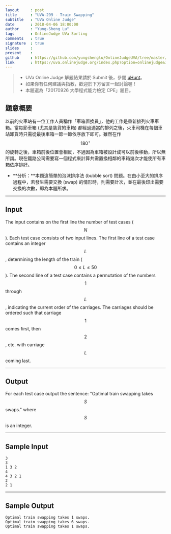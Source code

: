 ```yaml
---
layout     : post
title      : "UVA-299 - Train Swapping"
subtitle   : "UVa Online Judge"
date       : 2018-04-06 18:00:00
author     : "Yung-Sheng Lu"
tags       : OnlineJudge UVa Sorting
comments   : true
signature  : true
slides     : 
present    :
github     : https://github.com/yungshenglu/OnlineJudgeUVA/tree/master/UVA-299
link       : https://uva.onlinejudge.org/index.php?option=onlinejudge&Itemid=8&page=show_problem&category=&problem=235&mosmsg=Submission+received+with+ID+21102539
---
```


> * UVa Online Judge 解題結果請於 Submit 後，參閱 [uHunt](https://uhunt.onlinejudge.org/)。
> * 如果你有任何建議與指教，歡迎於下方留言一起討論喔！
> * 本題選為「20170926 大學程式能力檢定 CPE」題目。

## 題意概要

以前的火車站有一位工作人員稱作「車箱置換員」，他的工作是重新排列火車車箱。當每節車箱 (尤其是裝貨的車箱) 都經過適當的排列之後，火車司機在每個車站卸貨時只需從最後車箱一節一節依序放下即可。雖然在作 $$180^{\circ}$$ 的旋轉之後，車箱前後位置會相反，不過因為車箱被設計成可以前後移動，所以無所謂。現在鐵路公司需要寫一個程式來計算共需置換相鄰的車箱幾次才能使所有車箱依序排好。

* **分析：**本題違簡單的泡沫排序法 (bubble sort) 問題。在由小至大的排序過程中，若發生需要交換 (swap) 的情形時，則需要計次，並在最後印出需要交換的次數，即為本題所求。

---
## Input

The input contains on the first line the number of test cases ($$N$$). Each test case consists of two input lines. The first line of a test case contains an integer $$L$$, determining the length of the train ($$0 \le L \le 50$$). The second line of a test case contains a permutation of the numbers $$1$$ through $$L$$, indicating the current order of the carriages. The carriages should be ordered such that carriage $$1$$ comes first, then $$2$$, etc. with carriage $$L$$ coming last.

---
## Output

For each test case output the sentence: "Optimal train swapping takes $$S$$ swaps." where $$S$$ is an integer.

---
## Sample Input

```
3
3
1 3 2
4
4 3 2 1
2
2 1
```

---
## Sample Output

```
Optimal train swapping takes 1 swaps.
Optimal train swapping takes 6 swaps.
Optimal train swapping takes 1 swaps.
```